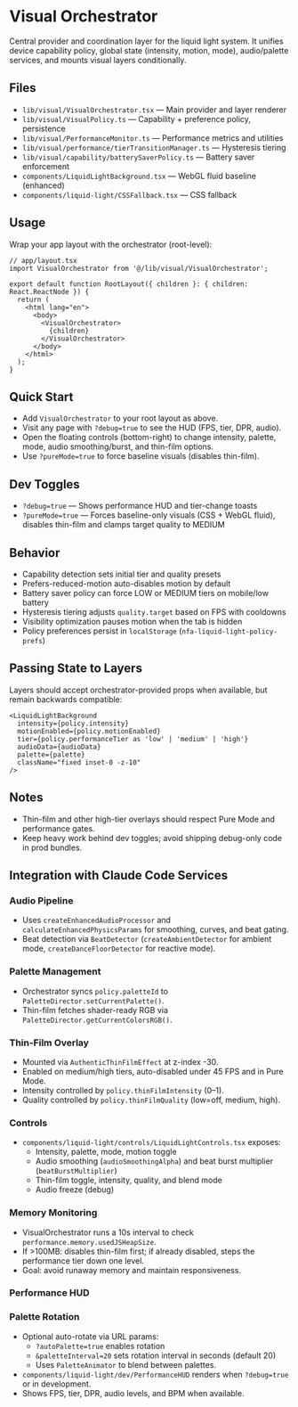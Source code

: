 # Visual Orchestrator

Central provider and coordination layer for the liquid light system. It unifies device capability policy, global state (intensity, motion, mode), audio/palette services, and mounts visual layers conditionally.

## Files

- `lib/visual/VisualOrchestrator.tsx` — Main provider and layer renderer
- `lib/visual/VisualPolicy.ts` — Capability + preference policy, persistence
- `lib/visual/PerformanceMonitor.ts` — Performance metrics and utilities
- `lib/visual/performance/tierTransitionManager.ts` — Hysteresis tiering
- `lib/visual/capability/batterySaverPolicy.ts` — Battery saver enforcement
- `components/LiquidLightBackground.tsx` — WebGL fluid baseline (enhanced)
- `components/liquid-light/CSSFallback.tsx` — CSS fallback

## Usage

Wrap your app layout with the orchestrator (root-level):

```tsx
// app/layout.tsx
import VisualOrchestrator from '@/lib/visual/VisualOrchestrator';

export default function RootLayout({ children }: { children: React.ReactNode }) {
  return (
    <html lang="en">
      <body>
        <VisualOrchestrator>
          {children}
        </VisualOrchestrator>
      </body>
    </html>
  );
}
```

## Quick Start
- Add `VisualOrchestrator` to your root layout as above.
- Visit any page with `?debug=true` to see the HUD (FPS, tier, DPR, audio).
- Open the floating controls (bottom-right) to change intensity, palette, mode, audio smoothing/burst, and thin-film options.
- Use `?pureMode=true` to force baseline visuals (disables thin-film).

## Dev Toggles

- `?debug=true` — Shows performance HUD and tier-change toasts
- `?pureMode=true` — Forces baseline-only visuals (CSS + WebGL fluid), disables thin-film and clamps target quality to MEDIUM

## Behavior

- Capability detection sets initial tier and quality presets
- Prefers-reduced-motion auto-disables motion by default
- Battery saver policy can force LOW or MEDIUM tiers on mobile/low battery
- Hysteresis tiering adjusts `quality.target` based on FPS with cooldowns
- Visibility optimization pauses motion when the tab is hidden
- Policy preferences persist in `localStorage` (`nfa-liquid-light-policy-prefs`)

## Passing State to Layers

Layers should accept orchestrator-provided props when available, but remain backwards compatible:

```tsx
<LiquidLightBackground
  intensity={policy.intensity}
  motionEnabled={policy.motionEnabled}
  tier={policy.performanceTier as 'low' | 'medium' | 'high'}
  audioData={audioData}
  palette={palette}
  className="fixed inset-0 -z-10"
/> 
```

## Notes

- Thin-film and other high-tier overlays should respect Pure Mode and performance gates.
- Keep heavy work behind dev toggles; avoid shipping debug-only code in prod bundles.

## Integration with Claude Code Services

### Audio Pipeline
- Uses `createEnhancedAudioProcessor` and `calculateEnhancedPhysicsParams` for smoothing, curves, and beat gating.
- Beat detection via `BeatDetector` (`createAmbientDetector` for ambient mode, `createDanceFloorDetector` for reactive mode).

### Palette Management
- Orchestrator syncs `policy.paletteId` to `PaletteDirector.setCurrentPalette()`.
- Thin-film fetches shader-ready RGB via `PaletteDirector.getCurrentColorsRGB()`.

### Thin-Film Overlay
- Mounted via `AuthenticThinFilmEffect` at z-index -30.
- Enabled on medium/high tiers, auto-disabled under 45 FPS and in Pure Mode.
- Intensity controlled by `policy.thinFilmIntensity` (0–1).
- Quality controlled by `policy.thinFilmQuality` (low=off, medium, high).

### Controls
- `components/liquid-light/controls/LiquidLightControls.tsx` exposes:
  - Intensity, palette, mode, motion toggle
  - Audio smoothing (`audioSmoothingAlpha`) and beat burst multiplier (`beatBurstMultiplier`)
  - Thin-film toggle, intensity, quality, and blend mode
  - Audio freeze (debug)

### Memory Monitoring
- VisualOrchestrator runs a 10s interval to check `performance.memory.usedJSHeapSize`.
- If >100MB: disables thin-film first; if already disabled, steps the performance tier down one level.
- Goal: avoid runaway memory and maintain responsiveness.

### Performance HUD

### Palette Rotation
- Optional auto-rotate via URL params:
  - `?autoPalette=true` enables rotation
  - `&paletteInterval=20` sets rotation interval in seconds (default 20)
  - Uses `PaletteAnimator` to blend between palettes.
- `components/liquid-light/dev/PerformanceHUD` renders when `?debug=true` or in development.
- Shows FPS, tier, DPR, audio levels, and BPM when available.
